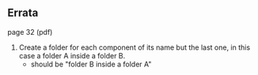 Errata 
------

page 32 (pdf)
1. Create a folder for each component of its name but the last one, in this case a folder A inside a folder B.
	- should be "folder B inside a folder A"


